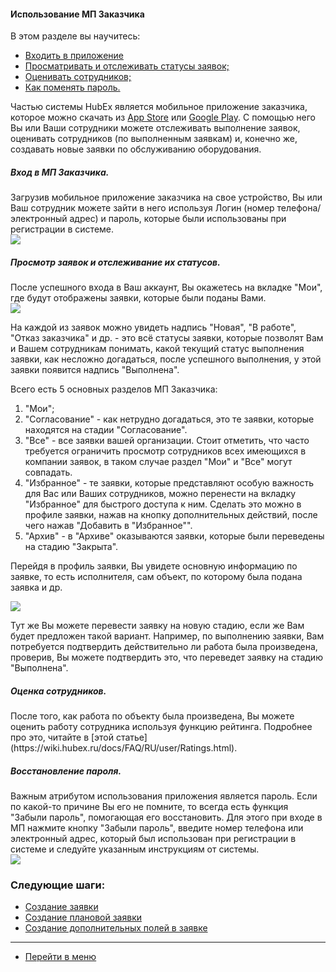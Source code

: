 #### Использование МП Заказчика
В этом разделе вы научитесь:
<html>
  <meta charset="utf-8">
  <title>Быстрый переход внутри документа</title>
 <ul>
       <li><a href="#custappp1">Входить в приложение</a></li>
       <li><a href="#custappp2">Просматривать и отслеживать статусы заявок;</a></li>
       <li><a href="#custappp3">Оценивать сотрудников;</a></li>
       <li><a href="#custappp4">Как поменять пароль.</a></li>
 </ul>
</html>

Частью системы HubEx является мобильное приложение заказчика, которое можно скачать из [App Store](https://itunes.apple.com/ru/app//id1386688688?mt=8) или [Google Play](https://play.google.com/store/apps/details?id=ru.hubex.engineer). С помощью него Вы или Ваши сотрудники можете отслеживать выполнение заявок, оценивать сотрудников (по выполненным заявкам) и, конечно же, создавать новые заявки по обслуживанию оборудования.

<h5 id="#custappp1">Вход в МП Заказчика.</h5>
Загрузив мобильное приложение заказчика на свое устройство, Вы или Ваш сотрудник можете зайти в него используя Логин (номер телефона/электронный адрес) и пароль, которые были использованы при регистрации в системе.

<div>
  <img  style="margin: 0 auto; display: block; max-width: 100%;" src="/attachments/images/FAQ/USER/CustomerApp/custapp1.jpg" />
</div>

<h5 id="#custappp2">Просмотр заявок и отслеживание их статусов.</h5>
После успешного входа в Ваш аккаунт, Вы окажетесь на вкладке "Мои", где будут отображены заявки, которые были поданы Вами.

<div>
  <img  style="margin: 0 auto; display: block; max-width: 100%;" src="/attachments/images/FAQ/USER/CustomerApp/custapp2.jpg" />
</div>

На каждой из заявок можно увидеть надпись "Новая", "В работе", "Отказ заказчика" и др. - это всё статусы заявки, которые позволят Вам и Вашем сотрудникам понимать, какой текущий статус выполнения заявки, как несложно догадаться, после успешного выполнения, у этой заявки появится надпись "Выполнена".

Всего есть 5 основных разделов МП Заказчика:
<ol>
<li>"Мои";</li>
<li>"Согласование" - как нетрудно догадаться, это те заявки, которые находятся на стадии "Согласование".</li>
<li>"Все" - все заявки вашей организации. Стоит отметить, что часто требуется ограничить просмотр сотрудников всех имеющихся в компании заявок, в таком случае раздел "Мои" и "Все" могут совпадать.</li>
<li>"Избранное" - те заявки, которые представляют особую важность для Вас или Ваших сотрудников, можно перенести на вкладку "Избранное" для быстрого доступа к ним. Сделать это можно в профиле заявки, нажав на кнопку дополнительных действий, после чего нажав "Добавить в "Избранное"".</li>
<li>"Архив" - в "Архиве" оказываются заявки, которые были переведены на стадию "Закрыта".</li>
</ol>

Перейдя в профиль заявки, Вы увидете основную информацию по заявке, то есть исполнителя, сам объект, по которому была подана заявка и др.

<div>
  <img  style="margin: 0 auto; display: block; max-width: 100%;" src="/attachments/images/FAQ/USER/CustomerApp/custapp3.jpg" />
</div>

Тут же Вы можете перевести заявку на новую стадию, если же Вам будет предложен такой вариант. Например, по выполнению заявки, Вам потребуется подтвердить действительно ли работа была произведена, проверив, Вы можете подтвердить это, что переведет заявку на стадию "Выполнена".

<h5 id="#custappp3">Оценка сотрудников.</h5>
После того, как работа по объекту была произведена, Вы можете оценить работу сотрудника используя функцию рейтинга. Подробнее про это, читайте в [этой статье](https://wiki.hubex.ru/docs/FAQ/RU/user/Ratings.html).

<h5 id="#custappp4">Восстановление пароля.</h5>
Важным атрибутом использования приложения является пароль. Если по какой-то причине Вы его не помните, то всегда есть функция "Забыли пароль", помогающая его восстановить. Для этого при входе в МП нажмите кнопку "Забыли пароль", введите номер телефона или электронный адрес, который был использован при регистрации в системе и следуйте указанным инструкциям от системы.

<div>
  <img  style="margin: 0 auto; display: block; max-width: 100%;" src="/attachments/images/FAQ/USER/CustomerApp/custapp4.jpg" />
</div>



### Следующие шаги:
- [Создание заявки](./CreatingTicket.md)
- [Создание плановой заявки](./PlannedTickets.md)
- [Создание дополнительных полей в заявке](./AdditionalFields.md)


___
- [Перейти в меню](http://wiki.hubex.ru)
